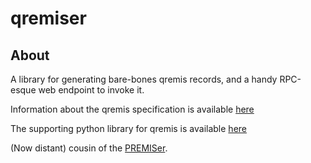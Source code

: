 # qremiser

## About

A library for generating bare-bones qremis records, and a handy RPC-esque web endpoint to invoke it. 

Information about the qremis specification is available [here](https://github.com/uchicago-library/qremis)

The supporting python library for qremis is available [here](https://github.com/uchicago-library/pyqremis)

(Now distant) cousin of the [PREMISer](https://github.com/uchicago-library/PREMISer).
